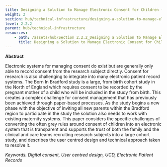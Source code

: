 ```yaml
---
title: Designing a Solution to Manage Electronic Consent for Children (MIE paper)
weight: 2
section: hub/technical-infrastructure/designing-a-solution-to-manage-electronic-consent-for-children-mie-paper
level: 2.2.2
parent: hub/technical-infrastructure
resources: 
    - path: /assets/hub/Section 2.2.2_Designing a Solution to Manage Electronic Consent for Children (MIE paper).pdf
      title: Designing a Solution to Manage Electronic Consent for Children
---
```


**Abstract** 

Electronic systems for managing consent do exist but are generally only able to record consent from the research subject directly. Consent for research is also challenging to integrate into many electronic patient record systems. The Born In Bradford study is a large, from birth cohort study in the North of England which requires consent to be recorded by the pregnant mother of a child who will be included in the study from birth. This creates a complex challenge for consent management that has previously been achieved through paper-based processes. As the study begins a new phase with the objective of inviting all new parents within the Bradford region to participate in the study the solution also needs to work with existing maternity systems. This paper considers the specific challenges of converting the often grey rules around consent of children into an electronic system that is transparent and supports the trust of both the family and the clinical and care teams  recruiting research subjects into a large cohort study, and describes the user centred design and technical approach taken to resolve it. 

*Keywords. Digital consent, User centred design, UCD, Electronic Patient Records*
